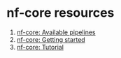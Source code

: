 # nf-core resources

1. [nf-core: Available pipelines](https://nf-co.re/pipelines)
2. [nf-core: Getting started](https://nf-co.re/usage/introduction)
3. [nf-core: Tutorial](https://nf-co.re/usage/nf_core_tutorial)
